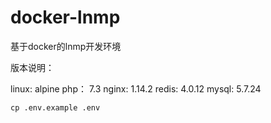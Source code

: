# docker-lnmp

基于docker的lnmp开发环境

版本说明：

linux:	alpine
php：	7.3
nginx:	1.14.2
redis:	4.0.12
mysql:	5.7.24

```
cp .env.example .env
```

